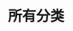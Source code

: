 ---
cover: true
sidebar: [blogger, tagcloud, qrcode, repos, newcomment]
layout: category
index: true
title: 所有分类
---